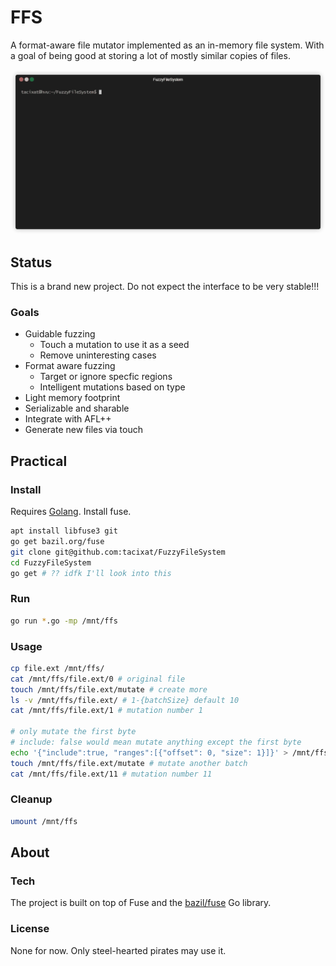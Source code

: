 # FFS

A format-aware file mutator implemented as an in-memory file system. With a goal of being good at storing a lot of mostly similar copies of files.

![DEMO](demo.gif)

## Status

This is a brand new project. Do not expect the interface to be very stable!!!

### Goals

* Guidable fuzzing
  - Touch a mutation to use it as a seed
  - Remove uninteresting cases
* Format aware fuzzing
  - Target or ignore specfic regions
  - Intelligent mutations based on type
* Light memory footprint
* Serializable and sharable
* Integrate with AFL++
* Generate new files via touch

## Practical

### Install

Requires [Golang](https://golang.org/dl/). Install fuse.

```bash
apt install libfuse3 git
go get bazil.org/fuse
git clone git@github.com:tacixat/FuzzyFileSystem
cd FuzzyFileSystem
go get # ?? idfk I'll look into this
```

### Run

```bash
go run *.go -mp /mnt/ffs
```

### Usage

```bash
cp file.ext /mnt/ffs/
cat /mnt/ffs/file.ext/0 # original file
touch /mnt/ffs/file.ext/mutate # create more
ls -v /mnt/ffs/file.ext/ # 1-{batchSize} default 10
cat /mnt/ffs/file.ext/1 # mutation number 1

# only mutate the first byte
# include: false would mean mutate anything except the first byte
echo '{"include":true, "ranges":[{"offset": 0, "size": 1}]}' > /mnt/ffs/file.ext/mask
touch /mnt/ffs/file.ext/mutate # mutate another batch
cat /mnt/ffs/file.ext/11 # mutation number 11
```

### Cleanup

```bash
umount /mnt/ffs
```

## About

### Tech

The project is built on top of Fuse and the [bazil/fuse](https://github.com/bazil/fuse) Go library.

### License

None for now. Only steel-hearted pirates may use it.